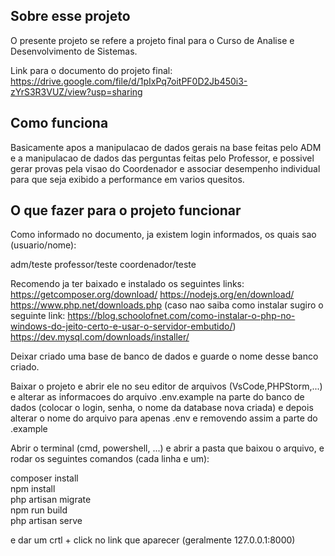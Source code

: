 ## Sobre esse projeto

O presente projeto se refere a projeto final para o Curso de Analise e Desenvolvimento de Sistemas.

Link para o documento do projeto final: https://drive.google.com/file/d/1pIxPq7oitPF0D2Jb450i3-zYrS3R3VUZ/view?usp=sharing

## Como funciona

Basicamente apos a manipulacao de dados gerais na base feitas pelo ADM e a manipulacao de dados das perguntas feitas pelo Professor, e possivel gerar provas pela visao do Coordenador e associar desempenho individual para que seja exibido a performance em varios quesitos.

## O que fazer para o projeto funcionar

Como informado no documento, ja existem login informados, os quais sao (usuario/nome):

adm/teste
professor/teste
coordenador/teste

Recomendo ja ter baixado e instalado os seguintes links:
https://getcomposer.org/download/
https://nodejs.org/en/download/
https://www.php.net/downloads.php (caso nao saiba como instalar sugiro o seguinte link: https://blog.schoolofnet.com/como-instalar-o-php-no-windows-do-jeito-certo-e-usar-o-servidor-embutido/)
https://dev.mysql.com/downloads/installer/

Deixar criado uma base de banco de dados e guarde o nome desse banco criado.

Baixar o projeto e abrir ele no seu editor de arquivos (VsCode,PHPStorm,...) e alterar as informacoes do arquivo .env.example 
na parte do banco de dados (colocar o login, senha, o nome da database nova criada) e depois alterar o nome do arquivo para 
apenas .env e removendo assim a parte do .example

Abrir o terminal (cmd, powershell, ...) e abrir a pasta que baixou o arquivo, e rodar os seguintes comandos (cada linha e um):

composer install <br>
npm install <br>
php artisan migrate <br>
npm run build <br>
php artisan serve <br>

e dar um crtl + click no link que aparecer (geralmente 127.0.0.1:8000)
